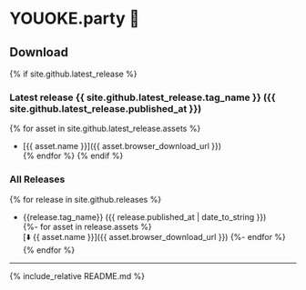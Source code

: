 # YOUOKE.party :microphone:

## Download  
{% if site.github.latest_release %}  
### Latest release {{ site.github.latest_release.tag_name }} ({{ site.github.latest_release.published_at }})  
{% for asset in site.github.latest_release.assets %}
  * [{{ asset.name }}]({{ asset.browser_download_url }})  
{% endfor %}
{% endif %}  
### All Releases  
{% for release in site.github.releases %}
  * {{release.tag_name}} ({{ release.published_at | date_to_string }})  
    {%- for asset in release.assets %}  
    [:arrow_down: {{ asset.name }}]({{ asset.browser_download_url }})
    {%- endfor %}
{% endfor %}  
___

{% include_relative README.md %}
